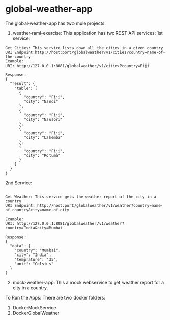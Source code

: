 # global-weather-app

The global-weather-app has two mule projects:
1) weather-raml-exercise: This application has two REST API services:
1st service:
```
Get Cities: This service lists down all the cities in a given country
URI Endpoint:http://host:port/globalweather/v1/cities?country=name-of-the-country
Example:
URI: http://127.0.0.1:8081/globalweather/v1/cities?country=Fiji

Response:
{
  "result": {
    "table": [
      {
        "country": "Fiji",
        "city": "Nandi"
      },
      {
        "country": "Fiji",
        "city": "Nausori"
      },
      {
        "country": "Fiji",
        "city": "Lakemba"
      },
      {
        "country": "Fiji",
        "city": "Rotuma"
      }
    ]
  }
}

```
2nd Service:

```

Get Weather: This service gets the weather report of the city in a country
URI Endpoint: http://host:port/globalweather/v1/weather?country=name-of-country&city=name-of-city

Example:
URI: http://127.0.0.1:8081/globalweather/v1/weather?country=India&city=Mumbai

Response:
{
  "data": {
    "country": "Mumbai",
    "city": "India",
    "temprature": "35",
    "unit": "Celsius"
  }
}
```
2) mock-weather-app: This a mock webservice to get weather report for a city in a country.

To Run the Apps:
There are two docker folders:
1) DockerMockService
2) DockerGlobalWeather


